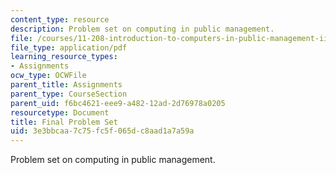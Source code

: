 ```yaml
---
content_type: resource
description: Problem set on computing in public management.
file: /courses/11-208-introduction-to-computers-in-public-management-ii-january-iap-2002/3e3bbcaa7c75fc5f065dc8aad1a7a59a_11208pset.pdf
file_type: application/pdf
learning_resource_types:
- Assignments
ocw_type: OCWFile
parent_title: Assignments
parent_type: CourseSection
parent_uid: f6bc4621-eee9-a482-12ad-2d76978a0205
resourcetype: Document
title: Final Problem Set
uid: 3e3bbcaa-7c75-fc5f-065d-c8aad1a7a59a
---
```

Problem set on computing in public management.

